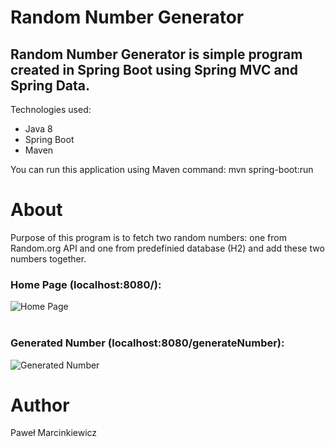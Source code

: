 # Random Number Generator
## Random Number Generator is simple program created in Spring Boot using Spring MVC and Spring Data.

Technologies used:
- Java 8
- Spring Boot
- Maven

You can run this application using Maven command:
mvn spring-boot:run

# About
Purpose of this program is to fetch two random numbers: one from Random.org API and one from predefinied database (H2) and add these two numbers together.

### Home Page (localhost:8080/):  
![Home Page](https://i.ibb.co/Hnrhc2G/Adnotacja-2020-03-04-225543.png)  
<br />

### Generated Number (localhost:8080/generateNumber):  
![Generated Number](https://i.ibb.co/Z2n4N6C/Generated-Number.png)  

# Author
Paweł Marcinkiewicz
